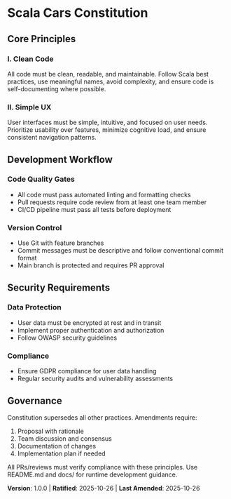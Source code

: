 <!--
Sync Impact Report
Version change: 0.0.0 → 1.0.0
List of modified principles: None (initial creation)
Added sections: Core Principles, Development Workflow, Security Requirements, Governance
Removed sections: None
Templates requiring updates: None - templates are generic and align with principles
Follow-up TODOs: None
-->

# Scala Cars Constitution

## Core Principles

### I. Clean Code
All code must be clean, readable, and maintainable. Follow Scala best practices, use meaningful names, avoid complexity, and ensure code is self-documenting where possible.

### II. Simple UX
User interfaces must be simple, intuitive, and focused on user needs. Prioritize usability over features, minimize cognitive load, and ensure consistent navigation patterns.

## Development Workflow

### Code Quality Gates
- All code must pass automated linting and formatting checks
- Pull requests require code review from at least one team member
- CI/CD pipeline must pass all tests before deployment

### Version Control
- Use Git with feature branches
- Commit messages must be descriptive and follow conventional commit format
- Main branch is protected and requires PR approval

## Security Requirements

### Data Protection
- User data must be encrypted at rest and in transit
- Implement proper authentication and authorization
- Follow OWASP security guidelines

### Compliance
- Ensure GDPR compliance for user data handling
- Regular security audits and vulnerability assessments

## Governance

Constitution supersedes all other practices. Amendments require:
1. Proposal with rationale
2. Team discussion and consensus
3. Documentation of changes
4. Implementation plan if needed

All PRs/reviews must verify compliance with these principles. Use README.md and docs/ for runtime development guidance.

**Version**: 1.0.0 | **Ratified**: 2025-10-26 | **Last Amended**: 2025-10-26
